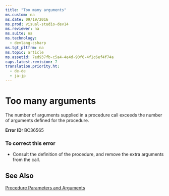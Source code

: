 ```yaml
---
title: "Too many arguments"
ms.custom: na
ms.date: 09/19/2016
ms.prod: visual-studio-dev14
ms.reviewer: na
ms.suite: na
ms.technology: 
  - devlang-csharp
ms.tgt_pltfrm: na
ms.topic: article
ms.assetid: 7ed937fb-c5a4-4e4d-90f6-4f1c6ef4f74a
caps.latest.revision: 7
translation.priority.ht: 
  - de-de
  - ja-jp
---
```

# Too many arguments
The number of arguments supplied in a procedure call exceeds the number of arguments defined for the procedure.  
  
 **Error ID:** BC36565  
  
### To correct this error  
  
-   Consult the definition of the procedure, and remove the extra arguments from the call.  
  
## See Also  
 [Procedure Parameters and Arguments](../vs140/Procedure-Parameters-and-Arguments--Visual-Basic-.md)